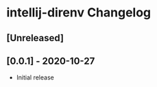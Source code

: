 <!-- Keep a Changelog guide -> https://keepachangelog.com -->

# intellij-direnv Changelog

## [Unreleased]


## [0.0.1] - 2020-10-27
- Initial release
